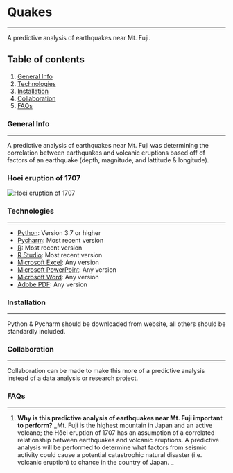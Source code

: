 # Quakes
***
A predictive analysis of earthquakes near Mt. Fuji.
## Table of contents
1. [General Info](#general-info)
2. [Technologies](#technologies)
3. [Installation](#installation)
4. [Collaboration](#collaboration)
5. [FAQs](#faqs)
### General Info
***
A predictive analysis of earthquakes near Mt. Fuji was determining the correlation between earthquakes and volcanic eruptions based off of factors of an earthquake (depth, magnitude, and lattitude & longitude).
### Hoei eruption of 1707
![Hoei eruption of 1707](https://www.eri.u-tokyo.ac.jp/VRC/vrc/fuji1707.jpg)
### Technologies
***
* [Python](https://www.python.org/): Version 3.7 or higher
* [Pycharm](https://www.jetbrains.com/pycharm/): Most recent version
* [R](https://www.r-project.org/): Most recent version
* [R Studio](https://www.rstudio.com/): Most recent version
* [Microsoft Excel](https://www.microsoft.com/en-us/): Any version
* [Microsoft PowerPoint](https://www.microsoft.com/en-us/): Any version
* [Microsoft Word](https://www.microsoft.com/en-us/): Any version
* [Adobe PDF](https://acrobat.adobe.com/us/en/acrobat/pdf-reader.html): Any version
### Installation
***
Python & Pycharm should be downloaded from website, all others should be standardly included.
### Collaboration
***
Collaboration can be made to make this more of a predictive analysis instead of a data analysis or research project.
### FAQs
***
1. **Why is this predictive analysis of earthquakes near Mt. Fuji important to perform?**
_Mt. Fuji is the highest mountain in Japan and an active volcano; the Hōei eruption of 1707
has an assumption of a correlated relationship between earthquakes and volcanic eruptions. A
predictive analysis will be performed to determine what factors from seismic activity could cause
a potential catastrophic natural disaster (i.e. volcanic eruption) to chance in the country of Japan.
 _
